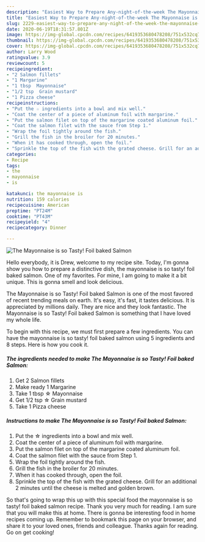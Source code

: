 ```yaml
---
description: "Easiest Way to Prepare Any-night-of-the-week The Mayonnaise is so Tasty! Foil baked Salmon"
title: "Easiest Way to Prepare Any-night-of-the-week The Mayonnaise is so Tasty! Foil baked Salmon"
slug: 2229-easiest-way-to-prepare-any-night-of-the-week-the-mayonnaise-is-so-tasty-foil-baked-salmon
date: 2020-06-19T18:31:57.801Z
image: https://img-global.cpcdn.com/recipes/6419353680478208/751x532cq70/the-mayonnaise-is-so-tasty-foil-baked-salmon-recipe-main-photo.jpg
thumbnail: https://img-global.cpcdn.com/recipes/6419353680478208/751x532cq70/the-mayonnaise-is-so-tasty-foil-baked-salmon-recipe-main-photo.jpg
cover: https://img-global.cpcdn.com/recipes/6419353680478208/751x532cq70/the-mayonnaise-is-so-tasty-foil-baked-salmon-recipe-main-photo.jpg
author: Larry Wood
ratingvalue: 3.9
reviewcount: 5
recipeingredient:
- "2 Salmon fillets"
- "1 Margarine"
- "1 tbsp  Mayonnaise"
- "1/2 tsp  Grain mustard"
- "1 Pizza cheese"
recipeinstructions:
- "Put the ☆ ingredients into a bowl and mix well."
- "Coat the center of a piece of aluminum foil with margarine."
- "Put the salmon filet on top of the margarine coated aluminum foil."
- "Coat the salmon filet with the sauce from Step 1."
- "Wrap the foil tightly around the fish."
- "Grill the fish in the broiler for 20 minutes."
- "When it has cooked through, open the foil."
- "Sprinkle the top of the fish with the grated cheese. Grill for an additional 2 minutes until the cheese is melted and golden brown."
categories:
- Recipe
tags:
- the
- mayonnaise
- is

katakunci: the mayonnaise is 
nutrition: 159 calories
recipecuisine: American
preptime: "PT24M"
cooktime: "PT43M"
recipeyield: "4"
recipecategory: Dinner

---
```



![The Mayonnaise is so Tasty! Foil baked Salmon](https://img-global.cpcdn.com/recipes/6419353680478208/751x532cq70/the-mayonnaise-is-so-tasty-foil-baked-salmon-recipe-main-photo.jpg)

Hello everybody, it is Drew, welcome to my recipe site. Today, I'm gonna show you how to prepare a distinctive dish, the mayonnaise is so tasty! foil baked salmon. One of my favorites. For mine, I am going to make it a bit unique. This is gonna smell and look delicious.



The Mayonnaise is so Tasty! Foil baked Salmon is one of the most favored of recent trending meals on earth. It's easy, it's fast, it tastes delicious. It is appreciated by millions daily. They are nice and they look fantastic. The Mayonnaise is so Tasty! Foil baked Salmon is something that I have loved my whole life.


To begin with this recipe, we must first prepare a few ingredients. You can have the mayonnaise is so tasty! foil baked salmon using 5 ingredients and 8 steps. Here is how you cook it.

<!--inarticleads1-->

##### The ingredients needed to make The Mayonnaise is so Tasty! Foil baked Salmon:

1. Get 2 Salmon fillets
1. Make ready 1 Margarine
1. Take 1 tbsp ☆ Mayonnaise
1. Get 1/2 tsp ☆ Grain mustard
1. Take 1 Pizza cheese




<!--inarticleads2-->

##### Instructions to make The Mayonnaise is so Tasty! Foil baked Salmon:

1. Put the ☆ ingredients into a bowl and mix well.
1. Coat the center of a piece of aluminum foil with margarine.
1. Put the salmon filet on top of the margarine coated aluminum foil.
1. Coat the salmon filet with the sauce from Step 1.
1. Wrap the foil tightly around the fish.
1. Grill the fish in the broiler for 20 minutes.
1. When it has cooked through, open the foil.
1. Sprinkle the top of the fish with the grated cheese. Grill for an additional 2 minutes until the cheese is melted and golden brown.




So that's going to wrap this up with this special food the mayonnaise is so tasty! foil baked salmon recipe. Thank you very much for reading. I am sure that you will make this at home. There is gonna be interesting food in home recipes coming up. Remember to bookmark this page on your browser, and share it to your loved ones, friends and colleague. Thanks again for reading. Go on get cooking!
